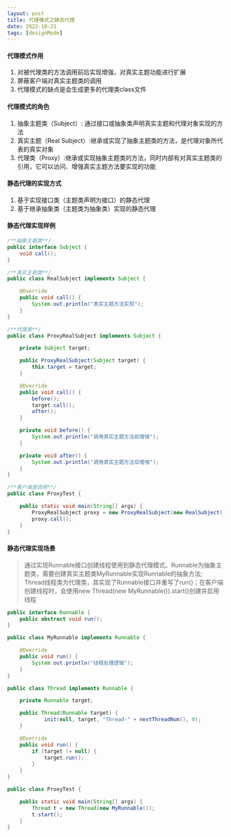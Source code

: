 ```yaml
---
layout: post
title: 代理模式之静态代理
date: 2022-10-21
tags: [designMode]
---
```


#### 代理模式作用
1. 对被代理类的方法调用前后实现增强，对真实主题功能进行扩展
2. 屏蔽客户端对真实主题类的调用
3. 代理模式的缺点是会生成更多的代理类class文件

#### 代理模式的角色
1. 抽象主题类（Subject）: 通过接口或抽象类声明真实主题和代理对象实现的方法
2. 真实主题（Real Subject）:继承或实现了抽象主题类的方法，是代理对象所代表的真实对象
3. 代理类（Proxy）:继承或实现抽象主题类的方法，同时内部有对真实主题类的引用，它可以访问、增强真实主题方法要实现的功能

#### 静态代理的实现方式
1. 基于实现接口类（主题类声明为接口）的静态代理
2. 基于继承抽象类（主题类为抽象类）实现的静态代理

#### 静态代理实现样例
```java
/**抽象主题类**/
public interface Subject {
    void call();
}

/**真实主题类**/
public class RealSubject implements Subject {

    @Override
    public void call() {
        System.out.println("真实主题方法实现");
    }
}

/**代理类**/
public class ProxyRealSubject implements Subject {

    private Subject target;

    public ProxyRealSubject(Subject target) {
        this.target = target;
    }

    @Override
    public void call() {
        before();
        target.call();
        after();
    }

    private void before() {
        System.out.println("调用真实主题方法前增强");
    }

    private void after() {
        System.out.println("调用真实主题方法后增强");
    }
}

/**客户端类调用**/
public class ProxyTest {

    public static void main(String[] args) {
        ProxyRealSubject proxy = new ProxyRealSubject(new RealSubject());
        proxy.call();
    }
}
```

#### 静态代理实现场景
> 通过实现Runnable接口创建线程使用到静态代理模式。Runnable为抽象主题类，需要创建真实主题类MyRunnable实现Runnable的抽象方法;
Thread线程类为代理类，其实现了Runnable接口并重写了run()；在客户端创建线程时，会使用new Thread(new MyRunnable()).start()创建并启用线程

```java
public interface Runnable {
    public abstract void run();
}

public class MyRunnable implements Runnable {

    @Override
    public void run() {
        System.out.println("线程处理逻辑");
    }
}

public class Thread implements Runnable {

    private Runnable target;

    public Thread(Runnable target) {
            init(null, target, "Thread-" + nextThreadNum(), 0);
    }

    @Override
    public void run() {
        if (target != null) {
            target.run();
        }
    }
}

public class ProxyTest {

    public static void main(String[] args) {
        Thread t = new Thread(new MyRunnable());
        t.start();
    }
}
```